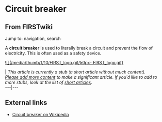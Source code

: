 # Circuit breaker

## From FIRSTwiki

Jump to: navigation, search

A **circuit breaker** is used to literally break a circuit and prevent the flow of electricity. This is often used as a safety device.

[![](/media/thumb/1/10/FIRST_logo.gif/50px-
FIRST_logo.gif)](Image:FIRST_logo.gif)

| _This article is currently a stub (a short article without much content). [Please add more content](http://www.firstwiki.net/index.php?title=Circuit_breaker&action=edit "http://www.firstwiki.net/index.php?title=Circuit_breaker&action=edit") to make a significant article. If you'd like to add to more stubs, look at the list of [short articles](Special:Shortpages "Special:Shortpages")._<br>
---|---

## External links

- [Circuit breaker on Wikipedia](http://en.wikipedia.org/wiki/Circuit_breaker "http://en.wikipedia.org/wiki/Circuit_breaker")
